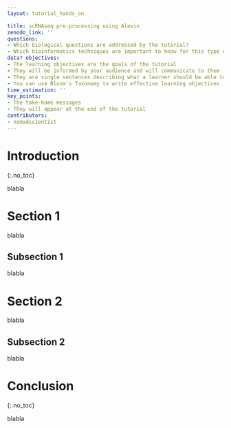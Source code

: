 ```yaml
---
layout: tutorial_hands_on

title: scRNAseq pre-processing using Alevin
zenodo_link: ''
questions:
- Which biological questions are addressed by the tutorial?
- Which bioinformatics techniques are important to know for this type of
data? objectives:
- The learning objectives are the goals of the tutorial
- They will be informed by your audience and will communicate to them
- They are single sentences describing what a learner should be able to
- You can use Bloom's Taxonomy to write effective learning objectives
time_estimation: ''
key_points:
- The take-home messages
- They will appear at the end of the tutorial
contributors:
- nomadscientist
---
```

# Introduction
{:.no_toc}

blabla

# Section 1

blabla

## Subsection 1

blabla

# Section 2

blabla

## Subsection 2

blabla

# Conclusion
{:.no_toc}

blabla
